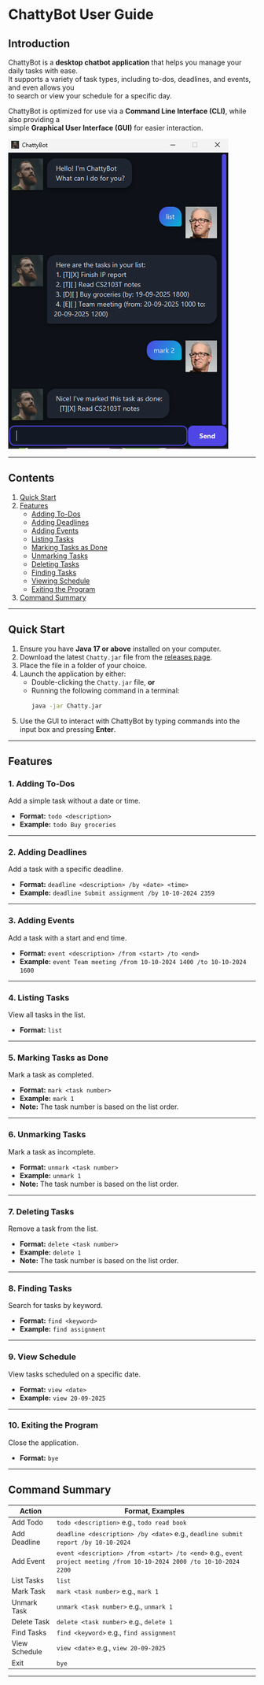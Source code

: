 # ChattyBot User Guide

## Introduction

ChattyBot is a **desktop chatbot application** that helps you manage your daily tasks with ease.  
It supports a variety of task types, including to-dos, deadlines, and events, and even allows you  
to search or view your schedule for a specific day.

ChattyBot is optimized for use via a **Command Line Interface (CLI)**, while also providing a  
simple **Graphical User Interface (GUI)** for easier interaction.

![ChattyBot User Interface](Ui.png)

---

## Contents

1. [Quick Start](#quick-start)
2. [Features](#features)
    - [Adding To-Dos](#1-adding-to-dos)
    - [Adding Deadlines](#2-adding-deadlines)
    - [Adding Events](#3-adding-events)
    - [Listing Tasks](#4-listing-tasks)
    - [Marking Tasks as Done](#5-marking-tasks-as-done)
    - [Unmarking Tasks](#6-unmarking-tasks)
    - [Deleting Tasks](#7-deleting-tasks)
    - [Finding Tasks](#8-finding-tasks)
    - [Viewing Schedule](#9-view-schedule)
    - [Exiting the Program](#10-exiting-the-program)
4. [Command Summary](#command-summary)

---

## Quick Start

1. Ensure you have **Java 17 or above** installed on your computer.
2. Download the latest `Chatty.jar` file from the [releases page](https://github.com/K0p1-Git/ip/releases).
3. Place the file in a folder of your choice.
4. Launch the application by either:
    - Double-clicking the `Chatty.jar` file, **or**
    - Running the following command in a terminal:
      ```bash
      java -jar Chatty.jar
      ```  
5. Use the GUI to interact with ChattyBot by typing commands into the input box and pressing **Enter**.

---

## Features

### 1. Adding To-Dos
Add a simple task without a date or time.

- **Format:** `todo <description>`
- **Example:** `todo Buy groceries`

---

### 2. Adding Deadlines
Add a task with a specific deadline.

- **Format:** `deadline <description> /by <date> <time>`
- **Example:** `deadline Submit assignment /by 10-10-2024 2359`

---

### 3. Adding Events
Add a task with a start and end time.
- **Format:** `event <description> /from <start> /to <end>`
- **Example:** `event Team meeting /from 10-10-2024 1400 /to 10-10-2024 1600`

---

### 4. Listing Tasks
View all tasks in the list.
- **Format:** `list`

---

### 5. Marking Tasks as Done
Mark a task as completed.
- **Format:** `mark <task number>`
- **Example:** `mark 1`
- **Note:** The task number is based on the list order.

---

### 6. Unmarking Tasks
Mark a task as incomplete.
- **Format:** `unmark <task number>`
- **Example:** `unmark 1`
- **Note:** The task number is based on the list order.

---

### 7. Deleting Tasks
Remove a task from the list.
- **Format:** `delete <task number>`
- **Example:** `delete 1`
- **Note:** The task number is based on the list order.

---

### 8. Finding Tasks
Search for tasks by keyword.
- **Format:** `find <keyword>`
- **Example:** `find assignment`

---

### 9. View Schedule
View tasks scheduled on a specific date.
- **Format:** `view <date>`
- **Example:** `view 20-09-2025`

---

### 10. Exiting the Program
Close the application.
- **Format:** `bye`

---

## Command Summary

| Action        | Format, Examples                                                                                                      |
|---------------|-----------------------------------------------------------------------------------------------------------------------|
| Add Todo      | `todo <description>` e.g., `todo read book`                                                                           |
| Add Deadline  | `deadline <description> /by <date>` e.g., `deadline submit report /by 10-10-2024`                                     |
| Add Event     | `event <description> /from <start> /to <end>` e.g., `event project meeting /from 10-10-2024 2000 /to 10-10-2024 2200` |
| List Tasks    | `list`                                                                                                                |
| Mark Task     | `mark <task number>` e.g., `mark 1`                                                                                   |
| Unmark Task   | `unmark <task number>` e.g., `unmark 1`                                                                               |
| Delete Task   | `delete <task number>` e.g., `delete 1`                                                                               |
| Find Tasks    | `find <keyword>` e.g., `find assignment`                                                                              |
| View Schedule | `view <date>` e.g., `view 20-09-2025`                                                                                 |
| Exit          | `bye`                                                                                                                 |

---
